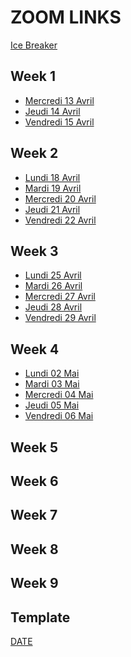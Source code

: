 # ZOOM LINKS

[Ice Breaker](https://lewagon.zoom.us/j/84574669834?pwd=MFo1TkJpZThHSmtQZU5scWdNYXM1QT09#success)

## Week 1

* [Mercredi 13 Avril](https://lewagon.zoom.us/j/81147561709?pwd=NzdUVXVCallwTVllRDcxcTA0R2pGQT09)
* [Jeudi 14 Avril](https://lewagon.zoom.us/j/89254529209?pwd=M2FGNmt0VmNGQ1Y3Ti9RWUdneTZWdz09)
* [Vendredi 15 Avril](https://lewagon.zoom.us/j/87651160278?pwd=aXdlV01BRUs3em50b3dLLyt6UVVqdz09)

## Week 2

* [Lundi 18 Avril](https://lewagon.zoom.us/j/86355703306?pwd=c20zOURzS0xBZTU1cDI5QkYzbjVEZz09)
* [Mardi 19 Avril](https://lewagon.zoom.us/j/85967444885?pwd=bWtFL3NFbEpIRE9Pbksrdmd3cnRxUT09)
* [Mercredi 20 Avril](https://lewagon.zoom.us/j/83583415451?pwd=aGU1OHMxazZhV3JKcXlWT2FKcEpPUT09)
* [Jeudi 21 Avril](https://lewagon.zoom.us/j/81686198037?pwd=cXd6UGlGRFVEUjZab1hKK2pvWWFsdz09)
* [Vendredi 22 Avril](https://lewagon.zoom.us/j/88053305920?pwd=Rjdtclp1K2NlanN3bzgyUnB3ZHN5UT09)

## Week 3

* [Lundi 25 Avril](https://lewagon.zoom.us/j/81623081861?pwd=bk1hdTJIK3FQelBPR1Bad1RNV3N4QT09)
* [Mardi 26 Avril](https://lewagon.zoom.us/j/82584308036?pwd=a1lwVmpOSHFwQlVBL3VOcHlZaGpPQT09)
* [Mercredi 27 Avril](https://lewagon.zoom.us/j/89765365006?pwd=Q0IxalVxOHl1NUlhMDMxdEJLdm5GQT09)
* [Jeudi 28 Avril](https://lewagon.zoom.us/j/88162188537?pwd=Q292U3dtZlgzZWxFTW1OVmM4c3lJdz09)
* [Vendredi 29 Avril](https://lewagon.zoom.us/j/84457946213?pwd=OEtZREVURXZGWVJrSVFPUVhzR0hyUT09)

## Week 4
* [Lundi 02 Mai](https://lewagon.zoom.us/j/84964879597?pwd=bUZESXpQWk9HRlRVekdrUHJJY1FmZz09)
* [Mardi 03 Mai](https://lewagon.zoom.us/j/89904773024?pwd=UzZocHk2QnpZNkJlaDdnNU9laStrQT09)
* [Mercredi 04 Mai]()
* [Jeudi 05 Mai]()
* [Vendredi 06 Mai]()

## Week 5
## Week 6
## Week 7
## Week 8
## Week 9

## Template

[DATE](https://lewagon.zoom.us/)
